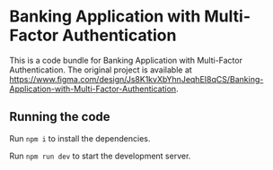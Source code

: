 
  # Banking Application with Multi-Factor Authentication

  This is a code bundle for Banking Application with Multi-Factor Authentication. The original project is available at https://www.figma.com/design/Js8K1kvXbYhnJeqhEI8qCS/Banking-Application-with-Multi-Factor-Authentication.

  ## Running the code

  Run `npm i` to install the dependencies.

  Run `npm run dev` to start the development server.
  
